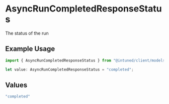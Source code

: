 # AsyncRunCompletedResponseStatus

The status of the run

## Example Usage

```typescript
import { AsyncRunCompletedResponseStatus } from "@intuned/client/models/components";

let value: AsyncRunCompletedResponseStatus = "completed";
```

## Values

```typescript
"completed"
```
